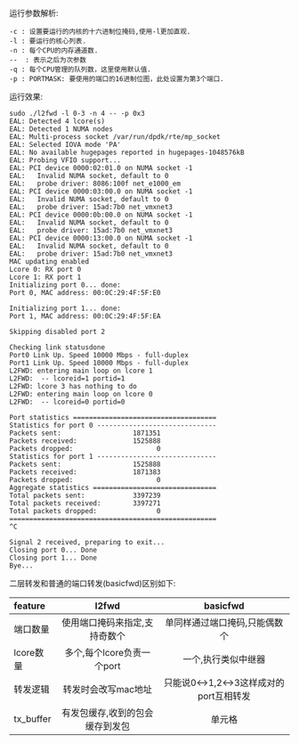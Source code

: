 
运行参数解析:

```
-c : 设置要运行的内核的十六进制位掩码,使用-l更加直观.
-l : 要运行的核心列表.
-n : 每个CPU的内存通道数.
--  : 表示之后为次参数
-q : 每个CPU管理的队列数，这里使用默认值.
-p : PORTMASK: 要使用的端口的16进制位图，此处设置为第3个端口.
```


运行效果:

```shell
sudo ./l2fwd -l 0-3 -n 4 -- -p 0x3
EAL: Detected 4 lcore(s)
EAL: Detected 1 NUMA nodes
EAL: Multi-process socket /var/run/dpdk/rte/mp_socket
EAL: Selected IOVA mode 'PA'
EAL: No available hugepages reported in hugepages-1048576kB
EAL: Probing VFIO support...
EAL: PCI device 0000:02:01.0 on NUMA socket -1
EAL:   Invalid NUMA socket, default to 0
EAL:   probe driver: 8086:100f net_e1000_em
EAL: PCI device 0000:03:00.0 on NUMA socket -1
EAL:   Invalid NUMA socket, default to 0
EAL:   probe driver: 15ad:7b0 net_vmxnet3
EAL: PCI device 0000:0b:00.0 on NUMA socket -1
EAL:   Invalid NUMA socket, default to 0
EAL:   probe driver: 15ad:7b0 net_vmxnet3
EAL: PCI device 0000:13:00.0 on NUMA socket -1
EAL:   Invalid NUMA socket, default to 0
EAL:   probe driver: 15ad:7b0 net_vmxnet3
MAC updating enabled
Lcore 0: RX port 0
Lcore 1: RX port 1
Initializing port 0... done: 
Port 0, MAC address: 00:0C:29:4F:5F:E0

Initializing port 1... done: 
Port 1, MAC address: 00:0C:29:4F:5F:EA

Skipping disabled port 2

Checking link statusdone
Port0 Link Up. Speed 10000 Mbps - full-duplex
Port1 Link Up. Speed 10000 Mbps - full-duplex
L2FWD: entering main loop on lcore 1
L2FWD:  -- lcoreid=1 portid=1
L2FWD: lcore 3 has nothing to do
L2FWD: entering main loop on lcore 0
L2FWD:  -- lcoreid=0 portid=0

Port statistics ====================================
Statistics for port 0 ------------------------------
Packets sent:                  1871351
Packets received:              1525888
Packets dropped:                     0
Statistics for port 1 ------------------------------
Packets sent:                  1525888
Packets received:              1871383
Packets dropped:                     0
Aggregate statistics ===============================
Total packets sent:            3397239
Total packets received:        3397271
Total packets dropped:               0
====================================================
^C

Signal 2 received, preparing to exit...
Closing port 0... Done
Closing port 1... Done
Bye...
```

二层转发和普通的端口转发(basicfwd)区别如下:

| feature   |              l2fwd              |                basicfwd                 |
| :-------- | :-----------------------------: | :-------------------------------------: |
| 端口数量  |  使用端口掩码来指定,支持奇数个  |      单同样通过端口掩码,只能偶数个      |
| lcore数量 |   多个,每个lcore负责一个port    |           一个,执行类似中继器           |
| 转发逻辑  |       转发时会改写mac地址       | 只能说0<->1,2<->3这样成对的port互相转发 |
| tx_buffer | 有发包缓存,收到的包会缓存到发包 |                 单元格                  |